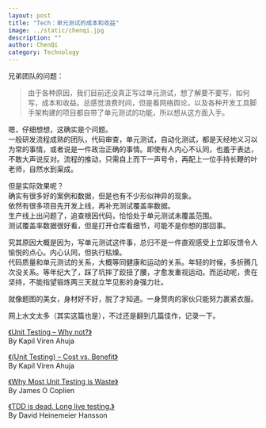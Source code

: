 ```yaml
---
layout: post
title: "Tech：单元测试的成本和收益"
image: ../static/chenqi.jpg
description: ""
author: ChenQi
category: Technology
---
```


兄弟团队的问题：

> 由于各种原因，我们目前还没真正写过单元测试，想了解要不要写，如何写，成本和收益。总感觉浪费时间，但是看网络舆论，以及各种开发工具脚手架构建的项目都自带了单元测试的功能，所以想从这方面入手。

嗯，仔细想想，这确实是个问题。  
一般研发流程成熟的团队，代码审查，单元测试，自动化测试，都是天经地义习以为常的事情，或者说是一件政治正确的事情。即使有人内心不认同，也羞于表达，不敢大声说反对。流程的推动，只需自上而下一声号令，再配上一位手持长鞭的叶老师，自然水到渠成。  

但是实际效果呢？  
确实有很多好的案例和数据，但是也有不少形似神异的现象。  
依然有很多项目先开发上线，再补充测试覆盖率数据。  
生产线上出问题了，追查根因代码，恰恰处于单元测试未覆盖范围。  
测试覆盖率数据很好看，但是打开仓库看细节，可能不是你想的那回事。  

究其原因大概是因为，写单元测试这件事，总归不是一件直观感受上立即反馈令人愉悦的点心。内心认同，但执行枯燥。  
代码质量和单元测试的关系，大概等同健康和运动的关系。年轻的时候，多折腾几次没关系。等年纪大了，踩了坑摔了跤扭了腰，才愈发重视运动。而运动呢，贵在坚持，不能指望锻炼两三天就立竿见影的身强力壮。  

就像题图的美女，身材好不好，脱了才知道。一身赘肉的家伙只能努力裹紧衣服。  

网上水文太多（其实这篇也是），不过还是翻到几篇佳作，记录一下。

[《Unit Testing – Why not?》](https://scratchpad101.com/2014/08/13/unit-testing-why-not/)  
By Kapil Viren Ahuja

[《(Unit Testing) – Cost vs. Benefit》](https://scratchpad101.com/2014/08/14/unit-testing-cost-vs-benefit/)  
By Kapil Viren Ahuja

[《Why Most Unit Testing is Waste》](https://rbcs-us.com/documents/Why-Most-Unit-Testing-is-Waste.pdf)  
By James O Coplien

[《TDD is dead. Long live testing.》](https://dhh.dk/2014/tdd-is-dead-long-live-testing.html)  
By David Heinemeier Hansson  
